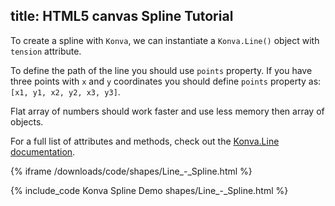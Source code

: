 ## title: HTML5 canvas Spline Tutorial

To create a spline with `Konva`, we can instantiate a `Konva.Line()` object with `tension` attribute.

To define the path of the line you should use `points` property. If you have three points with `x` and `y` coordinates you should define `points` property as: `[x1, y1, x2, y2, x3, y3]`.

Flat array of numbers should work faster and use less memory then array of objects.

For a full list of attributes and methods, check out the [Konva.Line documentation](https://konvajs.github.io/api/Konva.Line.html).

{% iframe /downloads/code/shapes/Line_-_Spline.html %}

{% include_code Konva Spline Demo shapes/Line_-_Spline.html %}
